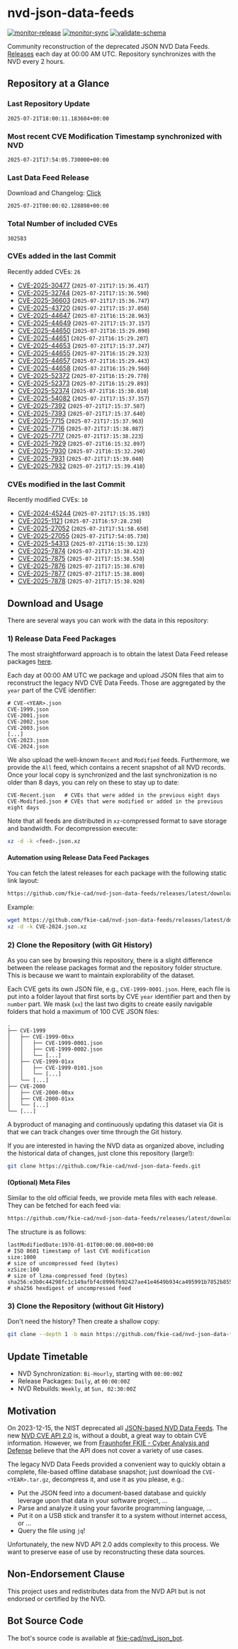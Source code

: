 # nvd-json-data-feeds

[![monitor-release](https://github.com/fkie-cad/nvd-json-data-feeds/actions/workflows/monitor_release.yml/badge.svg)](https://github.com/fkie-cad/nvd-json-data-feeds/actions/workflows/monitor_release.yml)
[![monitor-sync](https://github.com/fkie-cad/nvd-json-data-feeds/actions/workflows/monitor_sync.yml/badge.svg)](https://github.com/fkie-cad/nvd-json-data-feeds/actions/workflows/monitor_sync.yml)
[![validate-schema](https://github.com/fkie-cad/nvd-json-data-feeds/actions/workflows/validate_schema.yml/badge.svg)](https://github.com/fkie-cad/nvd-json-data-feeds/actions/workflows/validate_schema.yml)

Community reconstruction of the deprecated JSON NVD Data Feeds.
[Releases](https://github.com/fkie-cad/nvd-json-data-feeds/releases/latest) each day at 00:00 AM UTC.
Repository synchronizes with the NVD every 2 hours.

## Repository at a Glance

### Last Repository Update

```plain
2025-07-21T18:00:11.183604+00:00
```

### Most recent CVE Modification Timestamp synchronized with NVD

```plain
2025-07-21T17:54:05.730000+00:00
```

### Last Data Feed Release

Download and Changelog: [Click](https://github.com/fkie-cad/nvd-json-data-feeds/releases/latest)

```plain
2025-07-21T00:00:02.128898+00:00
```

### Total Number of included CVEs

```plain
302583
```

### CVEs added in the last Commit

Recently added CVEs: `26`

- [CVE-2025-30477](CVE-2025/CVE-2025-304xx/CVE-2025-30477.json) (`2025-07-21T17:15:36.417`)
- [CVE-2025-32744](CVE-2025/CVE-2025-327xx/CVE-2025-32744.json) (`2025-07-21T17:15:36.590`)
- [CVE-2025-36603](CVE-2025/CVE-2025-366xx/CVE-2025-36603.json) (`2025-07-21T17:15:36.747`)
- [CVE-2025-43720](CVE-2025/CVE-2025-437xx/CVE-2025-43720.json) (`2025-07-21T17:15:37.050`)
- [CVE-2025-44647](CVE-2025/CVE-2025-446xx/CVE-2025-44647.json) (`2025-07-21T16:15:28.963`)
- [CVE-2025-44649](CVE-2025/CVE-2025-446xx/CVE-2025-44649.json) (`2025-07-21T17:15:37.157`)
- [CVE-2025-44650](CVE-2025/CVE-2025-446xx/CVE-2025-44650.json) (`2025-07-21T16:15:29.090`)
- [CVE-2025-44651](CVE-2025/CVE-2025-446xx/CVE-2025-44651.json) (`2025-07-21T16:15:29.207`)
- [CVE-2025-44653](CVE-2025/CVE-2025-446xx/CVE-2025-44653.json) (`2025-07-21T17:15:37.247`)
- [CVE-2025-44655](CVE-2025/CVE-2025-446xx/CVE-2025-44655.json) (`2025-07-21T16:15:29.323`)
- [CVE-2025-44657](CVE-2025/CVE-2025-446xx/CVE-2025-44657.json) (`2025-07-21T16:15:29.443`)
- [CVE-2025-44658](CVE-2025/CVE-2025-446xx/CVE-2025-44658.json) (`2025-07-21T16:15:29.560`)
- [CVE-2025-52372](CVE-2025/CVE-2025-523xx/CVE-2025-52372.json) (`2025-07-21T16:15:29.770`)
- [CVE-2025-52373](CVE-2025/CVE-2025-523xx/CVE-2025-52373.json) (`2025-07-21T16:15:29.893`)
- [CVE-2025-52374](CVE-2025/CVE-2025-523xx/CVE-2025-52374.json) (`2025-07-21T16:15:30.010`)
- [CVE-2025-54082](CVE-2025/CVE-2025-540xx/CVE-2025-54082.json) (`2025-07-21T17:15:37.357`)
- [CVE-2025-7392](CVE-2025/CVE-2025-73xx/CVE-2025-7392.json) (`2025-07-21T17:15:37.507`)
- [CVE-2025-7393](CVE-2025/CVE-2025-73xx/CVE-2025-7393.json) (`2025-07-21T17:15:37.640`)
- [CVE-2025-7715](CVE-2025/CVE-2025-77xx/CVE-2025-7715.json) (`2025-07-21T17:15:37.963`)
- [CVE-2025-7716](CVE-2025/CVE-2025-77xx/CVE-2025-7716.json) (`2025-07-21T17:15:38.087`)
- [CVE-2025-7717](CVE-2025/CVE-2025-77xx/CVE-2025-7717.json) (`2025-07-21T17:15:38.223`)
- [CVE-2025-7929](CVE-2025/CVE-2025-79xx/CVE-2025-7929.json) (`2025-07-21T16:15:32.097`)
- [CVE-2025-7930](CVE-2025/CVE-2025-79xx/CVE-2025-7930.json) (`2025-07-21T16:15:32.290`)
- [CVE-2025-7931](CVE-2025/CVE-2025-79xx/CVE-2025-7931.json) (`2025-07-21T17:15:39.040`)
- [CVE-2025-7932](CVE-2025/CVE-2025-79xx/CVE-2025-7932.json) (`2025-07-21T17:15:39.410`)


### CVEs modified in the last Commit

Recently modified CVEs: `10`

- [CVE-2024-45244](CVE-2024/CVE-2024-452xx/CVE-2024-45244.json) (`2025-07-21T17:15:35.193`)
- [CVE-2025-1121](CVE-2025/CVE-2025-11xx/CVE-2025-1121.json) (`2025-07-21T16:57:28.230`)
- [CVE-2025-27052](CVE-2025/CVE-2025-270xx/CVE-2025-27052.json) (`2025-07-21T17:51:58.650`)
- [CVE-2025-27055](CVE-2025/CVE-2025-270xx/CVE-2025-27055.json) (`2025-07-21T17:54:05.730`)
- [CVE-2025-54313](CVE-2025/CVE-2025-543xx/CVE-2025-54313.json) (`2025-07-21T16:15:30.123`)
- [CVE-2025-7874](CVE-2025/CVE-2025-78xx/CVE-2025-7874.json) (`2025-07-21T17:15:38.423`)
- [CVE-2025-7875](CVE-2025/CVE-2025-78xx/CVE-2025-7875.json) (`2025-07-21T17:15:38.550`)
- [CVE-2025-7876](CVE-2025/CVE-2025-78xx/CVE-2025-7876.json) (`2025-07-21T17:15:38.670`)
- [CVE-2025-7877](CVE-2025/CVE-2025-78xx/CVE-2025-7877.json) (`2025-07-21T17:15:38.800`)
- [CVE-2025-7878](CVE-2025/CVE-2025-78xx/CVE-2025-7878.json) (`2025-07-21T17:15:38.920`)


## Download and Usage

There are several ways you can work with the data in this repository:

### 1) Release Data Feed Packages

The most straightforward approach is to obtain the latest Data Feed release packages [here](https://github.com/fkie-cad/nvd-json-data-feeds/releases/latest).

Each day at 00:00 AM UTC we package and upload JSON files that aim to reconstruct the legacy NVD CVE Data Feeds.
Those are aggregated by the `year` part of the CVE identifier:

```
# CVE-<YEAR>.json
CVE-1999.json
CVE-2001.json
CVE-2002.json
CVE-2003.json
[...]
CVE-2023.json
CVE-2024.json
```

We also upload the well-known `Recent` and `Modified` feeds.
Furthermore, we provide the `All` feed, which contains a recent snapshot of all NVD records.
Once your local copy is synchronized and the last synchronization is no older than 8 days, you can rely on these to stay up to date:

```plain
CVE-Recent.json   # CVEs that were added in the previous eight days
CVE-Modified.json # CVEs that were modified or added in the previous eight days
```

Note that all feeds are distributed in `xz`-compressed format to save storage and bandwidth.
For decompression execute:

```sh
xz -d -k <feed>.json.xz
```

#### Automation using Release Data Feed Packages

You can fetch the latest releases for each package with the following static link layout:

```sh
https://github.com/fkie-cad/nvd-json-data-feeds/releases/latest/download/CVE-<YEAR>.json.xz
```

Example:

```sh
wget https://github.com/fkie-cad/nvd-json-data-feeds/releases/latest/download/CVE-2024.json.xz
xz -d -k CVE-2024.json.xz
```

### 2) Clone the Repository (with Git History)

As you can see by browsing this repository, there is a slight difference between the release packages format and the repository folder structure.
This is because we want to maintain explorability of the dataset.

Each CVE gets its own JSON file, e.g., `CVE-1999-0001.json`.
Here, each file is put into a folder layout that first sorts by CVE `year` identifier part and then by `number` part.
We mask (`xx`) the last two digits to create easily navigable folders that hold a maximum of 100 CVE JSON files:

```plain
.
├── CVE-1999
│   ├── CVE-1999-00xx
│   │   ├── CVE-1999-0001.json
│   │   ├── CVE-1999-0002.json
│   │   └── [...]
│   ├── CVE-1999-01xx
│   │   ├── CVE-1999-0101.json
│   │   └── [...]
│   └── [...]
├── CVE-2000
│   ├── CVE-2000-00xx
│   ├── CVE-2000-01xx
│   └── [...]
└── [...]
```

A byproduct of managing and continuously updating this dataset via Git is that we can track changes over time through the Git history.

If you are interested in having the NVD data as organized above, including the historical data of changes, just clone this repository (large!):

```sh
git clone https://github.com/fkie-cad/nvd-json-data-feeds.git
```

#### (Optional) Meta Files

Similar to the old official feeds, we provide meta files with each release. They can be fetched for each feed via:

```sh
https://github.com/fkie-cad/nvd-json-data-feeds/releases/latest/download/CVE-<YEAR>.meta
```

The structure is as follows:

```plain
lastModifiedDate:1970-01-01T00:00:00.000+00:00                          # ISO 8601 timestamp of last CVE modification
size:1000                                                               # size of uncompressed feed (bytes)
xzSize:100                                                              # size of lzma-compressed feed (bytes)
sha256:e3b0c44298fc1c149afbf4c8996fb92427ae41e4649b934ca495991b7852b855 # sha256 hexdigest of uncompressed feed
```

### 3) Clone the Repository (without Git History)

Don't need the history? Then create a shallow copy:

```sh
git clone --depth 1 -b main https://github.com/fkie-cad/nvd-json-data-feeds.git
```


## Update Timetable

* NVD Synchronization: `Bi-Hourly`, starting with `00:00:00Z`
* Release Packages: `Daily`, at `00:00:00Z`
* NVD Rebuilds: `Weekly`, at `Sun, 02:30:00Z`


## Motivation

On 2023-12-15, the NIST deprecated all [JSON-based NVD Data Feeds](https://nvd.nist.gov/vuln/data-feeds#divRetirementBanner-1).
The new [NVD CVE API 2.0](https://nvd.nist.gov/developers/vulnerabilities) is, without a doubt, a great way to obtain CVE information.
However, we from [Fraunhofer FKIE - Cyber Analysis and Defense](https://www.fkie.fraunhofer.de/en/departments/cad.html) believe that the API does not cover a variety of use cases.

The legacy NVD Data Feeds provided a convenient way to quickly obtain a complete, file-based offline database snapshot; just download the `CVE-<YEAR>.tar.gz`, decompress it, and use it as you please, e.g.:

- Put the JSON feed into a document-based database and quickly leverage upon that data in your software project, ...
- Parse and analyze it using your favorite programming language, ...
- Put it on a USB stick and transfer it to a system without internet access, or ...
- Query the file using `jq`!

Unfortunately, the new NVD API 2.0 adds complexity to this process.
We want to preserve ease of use by reconstructing these data sources.

## Non-Endorsement Clause

This project uses and redistributes data from the NVD API but is not endorsed or certified by the NVD.

## Bot Source Code

The bot's source code is available at [fkie-cad/nvd\_json\_bot](https://github.com/fkie-cad/nvd_json_bot).